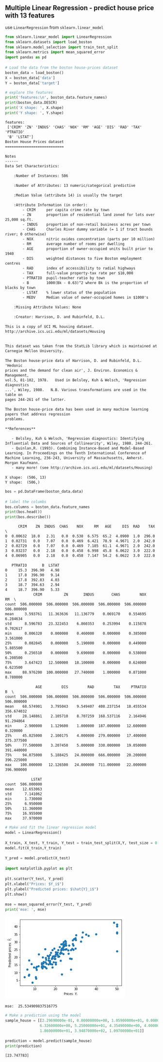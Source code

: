 
## Multiple Linear Regression - predict house price with 13 features

use `LinearRegression` from `sklearn.linear_model`


```python
from sklearn.linear_model import LinearRegression
from sklearn.datasets import load_boston
from sklearn.model_selection import train_test_split
from sklearn.metrics import mean_squared_error
import pandas as pd

# Load the data from the boston house-prices dataset 
boston_data = load_boston()
X = boston_data['data']
Y = boston_data['target']
```


```python
# explore the features
print('features:\n', boston_data.feature_names)
print(boston_data.DESCR)
print('X shape: ', X.shape)
print('Y shape: ', Y.shape)
```

    features:
     ['CRIM' 'ZN' 'INDUS' 'CHAS' 'NOX' 'RM' 'AGE' 'DIS' 'RAD' 'TAX' 'PTRATIO'
     'B' 'LSTAT']
    Boston House Prices dataset
    ===========================
    
    Notes
    ------
    Data Set Characteristics:  
    
        :Number of Instances: 506 
    
        :Number of Attributes: 13 numeric/categorical predictive
        
        :Median Value (attribute 14) is usually the target
    
        :Attribute Information (in order):
            - CRIM     per capita crime rate by town
            - ZN       proportion of residential land zoned for lots over 25,000 sq.ft.
            - INDUS    proportion of non-retail business acres per town
            - CHAS     Charles River dummy variable (= 1 if tract bounds river; 0 otherwise)
            - NOX      nitric oxides concentration (parts per 10 million)
            - RM       average number of rooms per dwelling
            - AGE      proportion of owner-occupied units built prior to 1940
            - DIS      weighted distances to five Boston employment centres
            - RAD      index of accessibility to radial highways
            - TAX      full-value property-tax rate per $10,000
            - PTRATIO  pupil-teacher ratio by town
            - B        1000(Bk - 0.63)^2 where Bk is the proportion of blacks by town
            - LSTAT    % lower status of the population
            - MEDV     Median value of owner-occupied homes in $1000's
    
        :Missing Attribute Values: None
    
        :Creator: Harrison, D. and Rubinfeld, D.L.
    
    This is a copy of UCI ML housing dataset.
    http://archive.ics.uci.edu/ml/datasets/Housing
    
    
    This dataset was taken from the StatLib library which is maintained at Carnegie Mellon University.
    
    The Boston house-price data of Harrison, D. and Rubinfeld, D.L. 'Hedonic
    prices and the demand for clean air', J. Environ. Economics & Management,
    vol.5, 81-102, 1978.   Used in Belsley, Kuh & Welsch, 'Regression diagnostics
    ...', Wiley, 1980.   N.B. Various transformations are used in the table on
    pages 244-261 of the latter.
    
    The Boston house-price data has been used in many machine learning papers that address regression
    problems.   
         
    **References**
    
       - Belsley, Kuh & Welsch, 'Regression diagnostics: Identifying Influential Data and Sources of Collinearity', Wiley, 1980. 244-261.
       - Quinlan,R. (1993). Combining Instance-Based and Model-Based Learning. In Proceedings on the Tenth International Conference of Machine Learning, 236-243, University of Massachusetts, Amherst. Morgan Kaufmann.
       - many more! (see http://archive.ics.uci.edu/ml/datasets/Housing)
    
    X shape:  (506, 13)
    Y shape:  (506,)



```python
bos = pd.DataFrame(boston_data.data)

# label the columbs
bos.columns = boston_data.feature_names
print(bos.head())
print(bos.describe())
```

          CRIM    ZN  INDUS  CHAS    NOX     RM   AGE     DIS  RAD    TAX  \
    0  0.00632  18.0   2.31   0.0  0.538  6.575  65.2  4.0900  1.0  296.0   
    1  0.02731   0.0   7.07   0.0  0.469  6.421  78.9  4.9671  2.0  242.0   
    2  0.02729   0.0   7.07   0.0  0.469  7.185  61.1  4.9671  2.0  242.0   
    3  0.03237   0.0   2.18   0.0  0.458  6.998  45.8  6.0622  3.0  222.0   
    4  0.06905   0.0   2.18   0.0  0.458  7.147  54.2  6.0622  3.0  222.0   
    
       PTRATIO       B  LSTAT  
    0     15.3  396.90   4.98  
    1     17.8  396.90   9.14  
    2     17.8  392.83   4.03  
    3     18.7  394.63   2.94  
    4     18.7  396.90   5.33  
                 CRIM          ZN       INDUS        CHAS         NOX          RM  \
    count  506.000000  506.000000  506.000000  506.000000  506.000000  506.000000   
    mean     3.593761   11.363636   11.136779    0.069170    0.554695    6.284634   
    std      8.596783   23.322453    6.860353    0.253994    0.115878    0.702617   
    min      0.006320    0.000000    0.460000    0.000000    0.385000    3.561000   
    25%      0.082045    0.000000    5.190000    0.000000    0.449000    5.885500   
    50%      0.256510    0.000000    9.690000    0.000000    0.538000    6.208500   
    75%      3.647423   12.500000   18.100000    0.000000    0.624000    6.623500   
    max     88.976200  100.000000   27.740000    1.000000    0.871000    8.780000   
    
                  AGE         DIS         RAD         TAX     PTRATIO           B  \
    count  506.000000  506.000000  506.000000  506.000000  506.000000  506.000000   
    mean    68.574901    3.795043    9.549407  408.237154   18.455534  356.674032   
    std     28.148861    2.105710    8.707259  168.537116    2.164946   91.294864   
    min      2.900000    1.129600    1.000000  187.000000   12.600000    0.320000   
    25%     45.025000    2.100175    4.000000  279.000000   17.400000  375.377500   
    50%     77.500000    3.207450    5.000000  330.000000   19.050000  391.440000   
    75%     94.075000    5.188425   24.000000  666.000000   20.200000  396.225000   
    max    100.000000   12.126500   24.000000  711.000000   22.000000  396.900000   
    
                LSTAT  
    count  506.000000  
    mean    12.653063  
    std      7.141062  
    min      1.730000  
    25%      6.950000  
    50%     11.360000  
    75%     16.955000  
    max     37.970000  



```python
# Make and fit the linear regression model
model = LinearRegression()

X_train, X_test, Y_train, Y_test = train_test_split(X,Y, test_size = 0.25)
model.fit(X_train,Y_train)

Y_pred = model.predict(X_test)

import matplotlib.pyplot as plt

plt.scatter(Y_test, Y_pred)
plt.xlabel("Prices: $Y_i$")
plt.ylabel("Predicted prices: $\hat{Y}_i$")
plt.show()

mse = mean_squared_error(Y_test, Y_pred)
print('mse: ', mse)
```


![png](output_4_0.png)


    mse:  25.534909837516775



```python
# Make a prediction using the model
sample_house = [[2.29690000e-01, 0.00000000e+00, 1.05900000e+01, 0.00000000e+00, 4.89000000e-01,
                6.32600000e+00, 5.25000000e+01, 4.35490000e+00, 4.00000000e+00, 2.77000000e+02,
                1.86000000e+01, 3.94870000e+02, 1.09700000e+01]]

prediction = model.predict(sample_house)
print(prediction)
```

    [23.747783]

